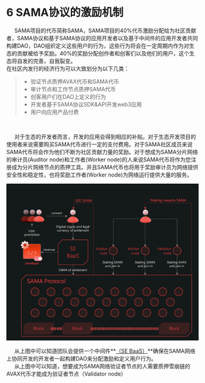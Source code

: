 # 6 SAMA协议的激励机制
&emsp;&ensp;SAMA项目的代币简称SAMA，SAMA项目的40%代币激励分配给为社区贡献者，SAMA协议和基于SAMA协议的应用开发者以及基于中间件的应用开发者共同构建DAO，DAO组织定义这些用户的行为，这些行为将会在一定周期内作为对生态的贡献被给予奖励。40%的奖励分配创作者和创客们以及他们的用户，这个生态将自发的完善，自我裂变。<br>
在社区内发行的经济行为可以大致划分为以下几类：<br>
> * 验证节点质押AVAX代币和SAMA代币
> * 审计节点和工作节点质押SAMA代币
> * 创客用户们在DAO上定义的行为
> * 开发者基于SAMA协议SDK&API开发web3应用
> * 用户向应用产品付费
<br>

&emsp;&ensp;对于生态的开发者而言，开发的应用会得到相应的补贴。对于生态开发项目的使用者来说需要购买SAMA代币进行一定的支付费用。对于SAMA社区成员来说SAMA代币将会作为他们不断为社区贡献力量的奖励。对于想成为SAMA分片网络的审计员(Auditor node)和工作者(Worker node)的人来说SAMA代币将作为您注册成为分片网络节点的质押工具。并且SAMA代币也将用于奖励审计员为网络提供安全性和稳定性，也将奖励工作者(Worker node)为网络运行提供大量的服务。<br>

![5SAMA协议中间件](SAMA协议中间件.png)<br>

&emsp;&ensp;从上图中可以知道团队会提供一个中间件**[（SE BaaS）](1.md)**确保在SAMA网络上协同开发的开发者一起构建DAO来分配激励和定义用户行为。<br>
&emsp;&ensp;从上图中可以知道，想要成为SAMA网络验证者节点的人需要质押雪崩链的AVAX代币才能成为验证者节点（Validator node）<br>
